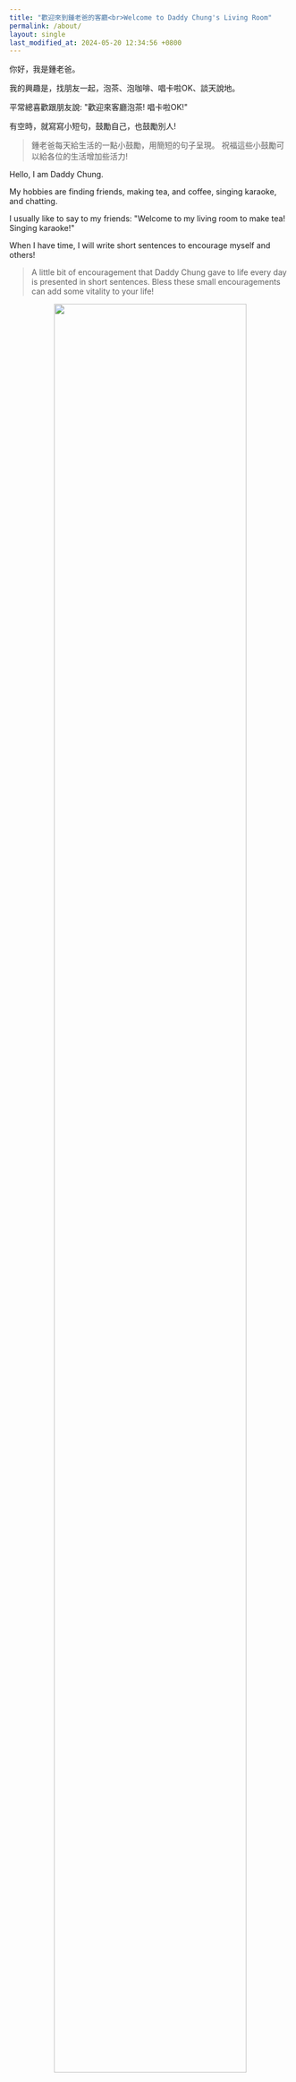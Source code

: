 ```yaml
---
title: "歡迎來到鍾老爸的客廳<br>Welcome to Daddy Chung's Living Room"
permalink: /about/
layout: single
last_modified_at: 2024-05-20 12:34:56 +0800 
---
```


你好，我是鍾老爸。

我的興趣是，找朋友一起，泡茶、泡咖啡、唱卡啦OK、談天說地。

平常總喜歡跟朋友說: "歡迎來客廳泡茶! 唱卡啦OK!"

有空時，就寫寫小短句，鼓勵自己，也鼓勵別人!

> 鍾老爸每天給生活的一點小鼓勵，用簡短的句子呈現。
> 祝福這些小鼓勵可以給各位的生活增加些活力!

Hello, I am Daddy Chung.

My hobbies are finding friends, making tea, and coffee, singing karaoke, and chatting.

I usually like to say to my friends: "Welcome to my living room to make tea! Singing karaoke!"

When I have time, I will write short sentences to encourage myself and others!

> A little bit of encouragement that Daddy Chung gave to life every day is presented in short sentences.
> Bless these small encouragements can add some vitality to your life!

<!--
![鍾老爸在客廳泡茶](/assets/images/2024/20230711_193425_1024px.jpg){:height="90%" width="90%"}
-->

<figure>
<center>
  <img src="{{ site.url }}{{ site.baseurl }}/assets/images/2024/20230711_193425_1024px.jpg" alt="" style="width:90%">
  <figcaption>鍾老爸在客廳泡茶。(2023-07-11攝影)<br>Daddy Chung was making tea in the living room. (Photography on 2023-07-11)</figcaption>
</center>
</figure>

<!--
<figure>
<center>
  <img src="https://upload.wikimedia.org/wikipedia/commons/8/82/Mr._Ming-Hui_Chung_made_tea_in_the_living_room.jpg" alt="" style="width:90%">
  <figcaption>鍾老爸在客廳泡茶 (2023-07-11攝影)。</figcaption>
</center>
</figure>
-->

# 關於鍾老爸

從事印刷工作40餘年，期間也熱衷於社會服務。  
曾參與國際獅子會社會服務工作，進行雙邊交流及國際合作。  
曾擔任過後備軍人輔導中心秘書，進行社會服務及急難救助工作。  
創立台中市西區後備軍人青溪協會，整合後備力量，服務社會。

---
<!--

# Support / 贊助

> 創作總是需要支持與贊助!
> 
> 來杯咖啡吧!
> 
> 成為我們一起前進的動力!

> Creation always requires support and sponsorship!
> 
> Buy me a coffee!
> 
> Be the driving force for us to move forward together!

<a href="https://www.buymeacoffee.com/hsienching" target="_blank"><img src="https://cdn.buymeacoffee.com/buttons/v2/default-yellow.png" alt="Buy Me A Coffee" style="height: 60px !important;width: 217px !important;" ></a>

![QR code of BMC](/assets/image/support/bmc_qr.png){:height="30%" width="30%"}

-->